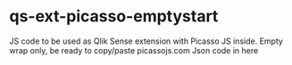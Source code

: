 # qs-ext-picasso-emptystart
JS code to be used as Qlik Sense extension with Picasso JS inside. Empty wrap only, be ready to copy/paste picassojs.com Json code in here

